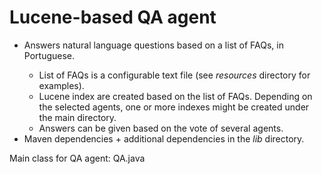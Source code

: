 <h1>Lucene-based QA agent</h1>

<ul>
  <li>Answers natural language questions based on a list of FAQs, in Portuguese.</li>
  <ul>
    <li>List of FAQs is a configurable text file (see <i>resources</i> directory for examples).</li>
    <li>Lucene index are created based on the list of FAQs. Depending on the selected agents, one or more indexes might be created under the main directory.</li>
    <li>Answers can be given based on the vote of several agents.</li>
  </ul>
  <li>Maven dependencies + additional dependencies in the <i>lib</i> directory.</li>
</ul>

Main class for QA agent: QA.java
